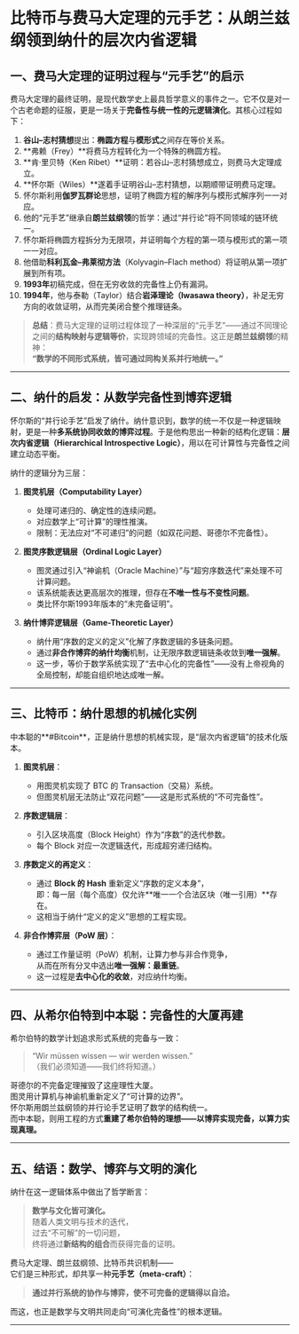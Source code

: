 # **比特币与费马大定理的元手艺：从朗兰兹纲领到纳什的层次内省逻辑**

## 一、费马大定理的证明过程与“元手艺”的启示

费马大定理的最终证明，是现代数学史上最具哲学意义的事件之一。它不仅是对一个古老命题的征服，更是一场关于**完备性与统一性的元逻辑演化**。其核心过程如下：

1. **谷山–志村猜想**提出：**椭圆方程**与**模形式**之间存在等价关系。  
2. **弗赖（Frey）**将费马方程转化为一个特殊的椭圆方程。  
3. **肯·里贝特（Ken Ribet）**证明：若谷山–志村猜想成立，则费马大定理成立。  
4. **怀尔斯（Wiles）**遂着手证明谷山–志村猜想，以期顺带证明费马定理。  
5. 怀尔斯利用**伽罗瓦群论**思想，证明了椭圆方程的解序列与模形式解序列一一对应。  
6. 他的“元手艺”继承自**朗兰兹纲领**的哲学：通过“并行论”将不同领域的链环统一。  
7. 怀尔斯将椭圆方程拆分为无限项，并证明每个方程的第一项与模形式的第一项一一对应。  
8. 他借助**科利瓦金–弗莱彻方法**（Kolyvagin–Flach method）将证明从第一项扩展到所有项。  
9. **1993年**初稿完成，但在无穷收敛的完备性上仍有漏洞。  
10. **1994年**，他与泰勒（Taylor）结合**岩泽理论（Iwasawa theory）**，补足无穷方向的收敛证明，从而完美闭合整个推理链条。

> **总结**：费马大定理的证明过程体现了一种深层的“元手艺”——通过不同理论之间的**结构映射与逻辑等价**，实现跨领域的完备性。这正是**朗兰兹纲领**的精神：  
> **“数学的不同形式系统，皆可通过同构关系并行地统一。”**

---

## 二、纳什的启发：从数学完备性到博弈逻辑

怀尔斯的“并行论手艺”启发了纳什。纳什意识到，数学的统一不仅是一种逻辑映射，更是一种**多系统协同收敛的博弈过程**。于是他构思出一种新的结构化逻辑：**层次内省逻辑（Hierarchical Introspective Logic）**，用以在可计算性与完备性之间建立动态平衡。

纳什的逻辑分为三层：

1. **图灵机层（Computability Layer）**  
   - 处理可递归的、确定性的连续问题。  
   - 对应数学上“可计算”的理性推演。  
   - 限制：无法应对“不可递归”的问题（如双花问题、哥德尔不完备性）。

2. **图灵序数逻辑层（Ordinal Logic Layer）**  
   - 图灵通过引入“神谕机（Oracle Machine）”与“超穷序数迭代”来处理不可计算问题。  
   - 该系统能表达更高层次的推理，但存在**不唯一性与不变性问题**。  
   - 类比怀尔斯1993年版本的“未完备证明”。

3. **纳什博弈逻辑层（Game-Theoretic Layer）**  
   - 纳什用“序数的定义的定义”化解了序数逻辑的多链条问题。  
   - 通过**非合作博弈的纳什均衡**机制，让无限序数逻辑链条收敛到**唯一强解**。  
   - 这一步，等价于数学系统实现了“去中心化的完备性”——没有上帝视角的全局控制，却能自组织地达成唯一解。

---

## 三、比特币：纳什思想的机械化实例

中本聪的**#Bitcoin**，正是纳什思想的机械实现，是“层次内省逻辑”的技术化版本。

1. **图灵机层**：  
   - 用图灵机实现了 BTC 的 Transaction（交易）系统。  
   - 但图灵机层无法防止“双花问题”——这是形式系统的“不可完备性”。

2. **序数逻辑层**：  
   - 引入区块高度（Block Height）作为“序数”的迭代参数。  
   - 每个 Block 对应一次逻辑迭代，形成超穷递归结构。

3. **序数定义的再定义**：  
   - 通过 **Block 的 Hash** 重新定义“序数的定义本身”，  
     即：每一层（每个高度）仅允许**唯一一个合法区块（唯一引用）**存在。  
   - 这相当于纳什“定义的定义”思想的工程实现。

4. **非合作博弈层（PoW 层）**：  
   - 通过工作量证明（PoW）机制，让算力参与非合作竞争，  
     从而在所有分叉中选出**唯一强解：最重链**。  
   - 这一过程是**去中心化的收敛**，对应纳什均衡。

---

## 四、从希尔伯特到中本聪：完备性的大厦再建

希尔伯特的数学计划追求形式系统的完备与一致：
> “Wir müssen wissen — wir werden wissen.”  
> （我们必须知道——我们终将知道。）

哥德尔的不完备定理摧毁了这座理性大厦。  
图灵用计算机与神谕机重新定义了“可计算的边界”。  
怀尔斯用朗兰兹纲领的并行论手艺证明了数学的结构统一。  
而中本聪，则用工程的方式**重建了希尔伯特的理想——以博弈实现完备，以算力实现真理。**

---

## 五、结语：数学、博弈与文明的演化

纳什在这一逻辑体系中做出了哲学断言：

> **数学与文化皆可演化。**  
> 随着人类文明与技术的迭代，  
> 过去“不可解”的一切问题，  
> 终将通过**新结构的组合**而获得完备的证明。

费马大定理、朗兰兹纲领、比特币共识机制——  
它们是三种形式，却共享一种**元手艺（meta-craft）**：  
> **通过并行系统的协作与博弈，使不可完备的逻辑得以自洽。**

而这，也正是数学与文明共同走向“可演化完备性”的根本逻辑。

---
